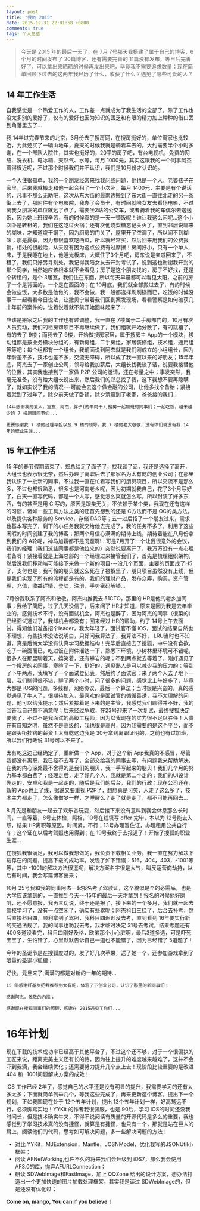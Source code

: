 ```yaml
---
layout: post
title: "我的 2015"
date: 2015-12-31 22:01:58 +0800
comments: true
tags: 个人总结
---
```


> 今天是 2015 年的最后一天了，在 7月 7号那天我搭建了属于自己的博客，6个月的时间发布了 20篇博客，还有需要完善的 11篇没有发布，等日后完善好了，可以拿出来晒晒的时候再发出来吧，毕竟我不需要追求数量；现在简单回顾下过去的这两年我经历了什么，收获了什么？遇见了哪些可爱的人？

<!--more-->

## 14 年工作生活


自我感觉是一个热爱工作的人，工作差一点就成为了我生活的全部了，除了工作也没太多别的爱好了，仅有的爱好也因为知识的匮乏和有限的精力加上种种的借口丢到角落里去了...

我 14年过完春节来的北京，3月份去了搜房网，在搜房挺好的，单位离家也比较近，为此还买了一辆山地车，夏天的时候我就是骑着车去的，大约需要半个小时多谢，在一个部队大院住，其实也挺好的，20平的房子吧，有台电视机，免费的网络、洗衣机、电冰箱、天然气、水等，每月 1000元，其实这跟我的一个同事阿杰离得很近呢，不过那个时候我们并不认识，我们是10月份才认识的。

一个人住很孤单，我的一个朋友经常来找我问些问题，他也是一个人，老婆孩子在家里，后来我就搬走和他一起合租了一个小次卧，每月 1400元，主要是有个说话的，凡事不那么无助吧，这次从东大街的最南边搬到了东大街一直往北走的另一条街上去了，那附件有个电影院，我办了会员卡，有时间就陪女友去看场电影，不过离我女朋友的单位就远了点了，需要坐2站的公交车，或者骑着我的车偶尔去送送饭，因为她上班很辛苦，有的时候真的是一天一顿饭呢！谁让我这么闲呢...这个小次卧是转租的，我们在这吃过火锅；还有次他烧梨糖忘记关火了，直到邻居说哪来的糊味，才知道烧干锅了，因为厨房的门关了，屋里开了空调了，所以闻不到糊味；那是夏季，因为都很喜欢吃西瓜，所以就经常买，然后回来用我们的公费报销，相处的很融洽，从来没有因为这点公费有过摩擦！房间好小，只有一个单人床，于是我睡在地上，他睡光板床，大概住了3个月吧，房东说是亲戚回来了，不租了，我们只好另寻别处，我记得我陪女友去开封考试了，说到这也谢谢我开封的那个同学，当然她应该根本就不会看见；房子是这个朋友找的，房子不好找，还是个转租的，是个 3居室，我们住在东面，所以每天早晨都可以看见太阳，之前的房子一个是背面的，一个是在西面的；在 10月底，我们就全部搬过去了，有的时候会做些饭，大多数是他做的，我不会做，我一般都选择刷刷锅而已，吃饭的时候没事干一起看看今日说法，让撒贝宁带着我们回到案发现场，看看警察是如何破获几十年前的案件的，说着说着就不禁开始回味起来了...

应该是搬家之后我的工作也有过调整，我一直在 7楼属于二手房部门的，10月有次人员变动，我们的租房帮项目不再继续做了，我们组就开始分散了，有的跳槽了，有的去了 9楼；而我去了 9楼，开始做搜房家居，属于搜房主 App的一个模块，移动组都是按业务模块分组的，有新房组，二手房组，家居装修组，技术组，通用组等等吧；每个组都有一个组长，我前面说到阿杰就是我们刚成立的小组组长，因为年龄差不多，技术也差不多，交流无障碍，所以成了我一直以来的好朋友；15年年底，阿杰去了一家创业公司，领导给我加薪后，大组长找我谈了话，说要我接替他的位置，其实我也接到了一家做 P2P 公司的邀请，还在考量之中；事发突然，我毫无准备，没有给大组长说出来，然后我们的郑总找了我，这下我想不要再隐瞒了，就如实说了我的情况---可能会去这个做金融的公司，让他多找个备胎；紧接着就到了过年了，除夕前天做了卧铺，除夕清晨到了老家，爸爸接的我们...

```
14年感谢我的爱人，室友，阿杰，胖子(的牛肉干),搜房一起加班的同事们；一起吃饭，越来越少的 7 楼原班同事们...

更要感谢我 7 楼的经理毕姐以及 9 楼的领导，我 7 楼的老大敬敬，没有你们就没有我 14 年的职业生涯...
```

## 15 年工作生活

15 年的春节假期结束了，郑总给足了面子了，找我谈了话，我还是选择了离开，大组长也表示很无奈，然后办理了离职后去了那家名为太有乾的创业公司；在那里我认识了一批新的同事，不过我一直在忙着写我们的朋贝项目，所以交流不是那么多，不过也都很熟悉，很多也是河南老乡呢，因为初期就我自己，花了3个月写好了，白天一直写代码，都是一个人写，感觉怎么爽就怎么写，所以封装了好多东西，有的甚至是用 C 写的，原因是跟类无关，不依赖于某个类，我现在还有这样的习惯，诸如一些工具方法之类的还首先想到的还是 C方法而不是 OC的类方法，以及提供各种服务的 Service，存储 DAO等；五一过后招了一个朋友过来，需求也基本写完了，剩下的小任务我就交给他去完成了，我的任务不多了，利用了这些闲暇的时间创建了我的博客；那两个月信心满满的期待上线，期待着能在八月份拿到我们的 A轮呢，神马加薪都不是问题啊!...可是7月开了一个让我很意外的会议，我们的经理（我们这些同事都是他拉来的）突然说要离开了，我万万没有一点心理准备呀！紧接着就是上海总部的一个经理过来接管我们了，首先是梳理组织架构，然后说我们移动端可能接下来做一个新的项目---没几个页面，主要的页面成了H5了，支付也是；我可怜的朋贝就这么死在了襁褓里了，朋贝项目虽然没有上线，但是我们实现了所有的流程都是有的，我们的理财产品，发布众筹，购买，资产管理，充值，收益详情，登陆，注册，手势密码解锁...


7月份我联系了阿杰和敬敬，阿杰内推我去 51CTO，那里的 HR是他的老乡加同事；我给了简历，过了几天没信了，后来问了 HR才知道，原来是因为我是去年毕业的，感觉技术不行，没有面试机会，阿杰也是醉了，因为阿杰的同事（很菜的）已经面试通过了，我却机会都没有；回来经过 HR的帮助，约了 14号上午去面试，得知他们准备招个leader，我太年轻了，面试官不懂 iOS，面试的结果自然也不理想，有些技术没法说明白，只好问我算法了，我算法不好， LRU当时也不知道，真是后悔大学没有认真学习数据结构！完毕后直接去了搜狐，中午没有食欲，吃了一碗面而已，吃过饭在附件溜达一下，熟悉下环境，小树林里环境可不错呢，很多人在那里聊着天，嬉笑着，还有攀岩的呢；不到两点就去等着了，刚好遇见了一个搜房的老同事，寒暄了一下，挺好的，遇见熟人是可以减少我的压力的；等到了下午两点，我填写了一个面试登记表，然后约了面试官；来了两个人去了地下一层，我们聊得很不错，聊了两个小时，问了很多的问题，感觉比上午好多了，毕竟大都是 iOS的问题，多线程，网络协议，最后一个算法；当时很是兴奋的，真的感觉遇见了牛人了，很期待加入，最喜欢的是面试官的循循善诱，我不太理解的问题，他可以给我提示；然后紧接着是下来的是主管，我感觉我们聊得并不好，我的回答我自己都不满意呢；后来经过争取，在23号迎来了一次复试，最终搜狐决定要我了，不过不是我面试的高级工程师，因为以我现在的实力很不足以胜任！人贵在有自知之明，虽然不是高级的，我也很是高兴，因为我需要的是这个平台，而不是跟头衔挂钩的薪资！太有乾这边我是 30号拿到离职证明的，之前也有过加班，所以我们行政说 31号可以不来了。

太有乾这边已经确定了，重新做一个 App，对于这个新 App我真的不感冒，尽管我都没有离职，我已经不去写了，全部交给我的同事去写，有问题我来帮助解决，在我的内心深处最不舍得的是我们的朋贝，我一手写起来的朋贝！我们几个月的努力基本都白费了；经理走后，走了好几个人，我就是第二个走的；我们的UI设计先走的，安卓和我是一起走的，随后是我们的后台，我们的行政；现在公司还在，新的 App也上了线，据说又要重视 P2P了，想想真是可笑，人走了这么多了，技术主力都走了，怎么像做梦一样，才睡醒么？走了就是走了，都不可能再回去...

8 月先是和朋友一起去了欢乐谷玩耍，然后接下来没有意料到我会休息那么长时间，一直等着，8号去体检，照相，10号在线填写 offer 完毕，本以为 12号能去入职，结果 HR离职等原因，时间紧，不行；13号办理暂住证，办理租用公共自行车；这个证在以后考驾照也用得到；在 19号我终于去报道了！开始了搜狐的职业生涯...

在搜狐我很满足，我可以做我想做的，我负责下载相关业务，我一直在努力解决下载存在的问题，提高下载的成功率，发现了如下错误：516，404，403，-1001等等，其中 -1001的解决方法很逗呢，解决方案名字很是大气，叫反运营商劫持，以后有时间，我会写篇博客出来；

10月 25号我和我的同事阿杰一起报名考了驾驶证，这个貌似是个的必需品，也是大学应该拿到的，一直推到今天---15年的最后一天才拿到！报名的时候他好磨叽，还不愿意报，我再三劝说，终于还是报了，接下来的一个多月，我们就一起去驾校学习了，没有一点空闲了，确实有些累呢；阿杰科目三挂了，后台去补考，然后直接科目四，顺利拿到了驾照，我科目四迟迟没去考，直到看到 16年要实行新的交通法规了，我的同事也劝我去考，我才临时决定 31号去考试，结果考题还有 400多道没看完，科目四刚好及格，欧弟那个小心脏啊，最后3道多选，可是吓死宝宝了，生怕错了，心里默默告诉自己一道也不能错了，因为已经错了 5道题了！

今年的圣诞节是在搜狐度过的，发了好几次苹果，送了她一个，还参加游戏拿到了限量的圣诞小狐狸；

好快，元旦来了,满满的都是对新的一年的期待...

```
15 年感谢好基友把我推荐到太有乾，体验了下创业公司，认识了那里的新同事们；

感谢阿杰，敬敬的内推；

感谢现在搜狐同事们的照顾，感谢在 2015遇见了你们...
```

16年计划
=======

现在下载的技术成功率已经高于其他平台了，不过这个还不够，对于一个很偏执的工匠来说，距离完美主义还有长的路，因为往上提升的难度越来越难了，这并不会吓到我滴，我会继续优化；还需要努力提升几个点上去！现阶段比较重要的是改进 404 和 -1001问题解决方案的成效！

iOS 工作已经 2年了，感觉自己的水平还是没有明显的提升，我需要学习的还有太多太多；下面就简单列举几个，等我这些完成了，再来更新这个博客，提出下一个规划，正如我国现在处于 12个五年计划，提出 13个五年计划一样，好高骛远不行，必须脚踏实地！YYKit 的作者我很佩服，也是 90后，学习 iOS的时间还没我时间长，但是技术确实牛叉，不得不说阅读有质量的开源代码是多么的重要，我也感觉到了学习技术真的没有捷径，就算是有捷径，也只有一个，那就是站在巨人的肩上，阅读他们的代码，思考如可解决问题，多一些解决问题的方法！

- 对比 YYKit，MJExtension，Mantle，JOSNModel，优化我写的JSONUtil小框架；
- 阅读 AFNetWorking,也许不久的将来我们会升级到 iOS7，那么我会使用 AF3.0的库，抛弃AFURLConnection；
- 研读 SDWebImage和FastImage，加上 QQZone 给出的设计方案，想办法打造出一个更加快速的图片加载处理框架，其实我是读过 SDWebImage的，但是还没有优化过；

**Come on, mango, You can if you believe！**
